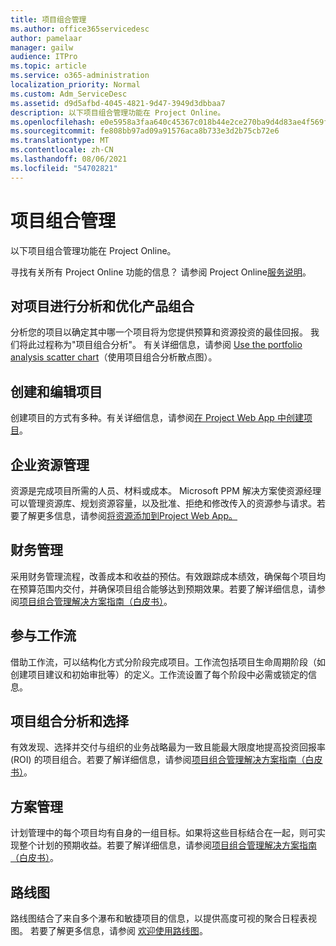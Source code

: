 ```yaml
---
title: 项目组合管理
ms.author: office365servicedesc
author: pamelaar
manager: gailw
audience: ITPro
ms.topic: article
ms.service: o365-administration
localization_priority: Normal
ms.custom: Adm_ServiceDesc
ms.assetid: d9d5afbd-4045-4821-9d47-3949d3dbbaa7
description: 以下项目组合管理功能在 Project Online。
ms.openlocfilehash: e0e5958a3faa640c45367c018b44e2ce270ba9d4d83ae4f569fa5b301724605c
ms.sourcegitcommit: fe808bb97ad09a91576aca8b733e3d2b75cb72e6
ms.translationtype: MT
ms.contentlocale: zh-CN
ms.lasthandoff: 08/06/2021
ms.locfileid: "54702821"
---
```

# <a name="portfolio-management"></a>项目组合管理

以下项目组合管理功能在 Project Online。
  
寻找有关所有 Project Online 功能的信息？ 请参阅 Project Online[服务说明](project-online-service-description.md)。
  
## <a name="analyze-projects-and-optimize-portfolio"></a>对项目进行分析和优化产品组合

分析您的项目以确定其中哪一个项目将为您提供预算和资源投资的最佳回报。 我们将此过程称为"项目组合分析"。 有关详细信息，请参阅 [Use the portfolio analysis scatter chart](https://go.microsoft.com/fwlink/?LinkID=823665&amp;clcid=0x409)（使用项目组合分析散点图）。
  
## <a name="create-and-edit-projects"></a>创建和编辑项目

创建项目的方式有多种。有关详细信息，请参阅[在 Project Web App 中创建项目](https://go.microsoft.com/fwlink/?LinkID=746895&amp;clcid=0x409)。
  
## <a name="enterprise-resource-management"></a>企业资源管理

资源是完成项目所需的人员、材料或成本。 Microsoft PPM 解决方案使资源经理可以管理资源库、规划资源容量，以及批准、拒绝和修改传入的资源参与请求。若要了解更多信息，请参阅[将资源添加到Project Web App。](https://go.microsoft.com/fwlink/p/?LinkId=271320)
  
## <a name="financial-management"></a>财务管理

采用财务管理流程，改善成本和收益的预估。有效跟踪成本绩效，确保每个项目均在预算范围内交付，并确保项目组合能够达到预期效果。若要了解详细信息，请参阅[项目组合管理解决方案指南（白皮书）](/project/project-server-2013-and-2016)。
  
## <a name="participate-in-workflow"></a>参与工作流

借助工作流，可以结构化方式分阶段完成项目。工作流包括项目生命周期阶段（如创建项目建议和初始审批等）的定义。工作流设置了每个阶段中必需或锁定的信息。
  
## <a name="portfolio-analytics-and-selection"></a>项目组合分析和选择

有效发现、选择并交付与组织的业务战略最为一致且能最大限度地提高投资回报率 (ROI) 的项目组合。若要了解详细信息，请参阅[项目组合管理解决方案指南（白皮书）](/project/project-server-2013-and-2016)。
  
## <a name="program-management"></a>方案管理

计划管理中的每个项目均有自身的一组目标。如果将这些目标结合在一起，则可实现整个计划的预期收益。若要了解详细信息，请参阅[项目组合管理解决方案指南（白皮书）](/project/project-server-2013-and-2016)。
  
## <a name="roadmap"></a>路线图

路线图结合了来自多个瀑布和敏捷项目的信息，以提供高度可视的聚合日程表视图。 若要了解更多信息，请参阅 [欢迎使用路线图](https://support.office.com/article/video-welcome-to-roadmap-57764149-51b8-468f-a50d-9ea6a4fd835a)。